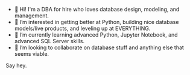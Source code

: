 - 👋 Hi! I'm a DBA for hire who loves database design, modeling, and management. 
- 👀 I’m interested in getting better at Python, building nice database models/live products, and leveling up at EVERYTHING.
- 🌱 I’m currently learning advanced Python, Jupyter Notebook, and advanced SQL Server skills.
- 💞️ I’m looking to collaborate on database stuff and anything else that seems viable.

Say hey. 

<!---
jiigggeee/jiigggeee is a ✨ special ✨ repository because its `README.md` (this file) appears on your GitHub profile.
You can click the Preview link to take a look at your changes.
--->
